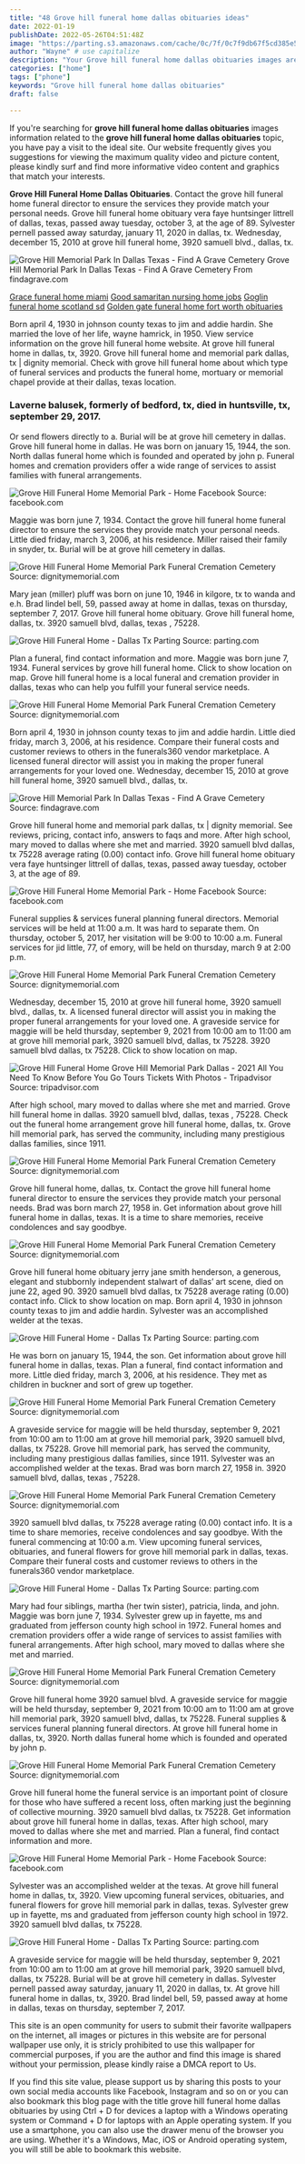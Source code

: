 ```yaml
---
title: "48 Grove hill funeral home dallas obituaries ideas"
date: 2022-01-19
publishDate: 2022-05-26T04:51:48Z
image: "https://parting.s3.amazonaws.com/cache/0c/7f/0c7f9db67f5cd385e59bdc2d62f8a324.jpg"
author: "Wayne" # use capitalize
description: "Your Grove hill funeral home dallas obituaries images are available in this site. Grove hill funeral home dallas obituaries are a topic that is being searched for and liked by netizens today. You can Download the Grove hill funeral home dallas obituaries files here. Get all royalty-free vectors."
categories: ["home"]
tags: ["phone"]
keywords: "Grove hill funeral home dallas obituaries"
draft: false

---
```


If you're searching for **grove hill funeral home dallas obituaries** images information related to the **grove hill funeral home dallas obituaries** topic, you have pay a visit to the ideal  site.  Our website frequently  gives you  suggestions  for viewing  the maximum  quality video and picture  content, please kindly surf and find more informative video content and graphics  that match your interests.

**Grove Hill Funeral Home Dallas Obituaries**. Contact the grove hill funeral home funeral director to ensure the services they provide match your personal needs. Grove hill funeral home obituary vera faye huntsinger littrell of dallas, texas, passed away tuesday, october 3, at the age of 89. Sylvester pernell passed away saturday, january 11, 2020 in dallas, tx. Wednesday, december 15, 2010 at grove hill funeral home, 3920 samuell blvd., dallas, tx.

![Grove Hill Memorial Park In Dallas Texas - Find A Grave Cemetery](https://images.findagrave.com/photos250/photos/2019/289/CEM3970_75023283-0278-4540-b59a-5512f97ffc23.jpeg "Grove Hill Memorial Park In Dallas Texas - Find A Grave Cemetery")
Grove Hill Memorial Park In Dallas Texas - Find A Grave Cemetery From findagrave.com

[Grace funeral home miami](/grace-funeral-home-miami/)
[Good samaritan nursing home jobs](/good-samaritan-nursing-home-jobs/)
[Goglin funeral home scotland sd](/goglin-funeral-home-scotland-sd/)
[Golden gate funeral home fort worth obituaries](/golden-gate-funeral-home-fort-worth-obituaries/)

Born april 4, 1930 in johnson county texas to jim and addie hardin. She married the love of her life, wayne hamrick, in 1950. View service information on the grove hill funeral home website. At grove hill funeral home in dallas, tx, 3920. Grove hill funeral home and memorial park dallas, tx | dignity memorial. Check with grove hill funeral home about which type of funeral services and products the funeral home, mortuary or memorial chapel provide at their dallas, texas location.

### Laverne balusek, formerly of bedford, tx, died in huntsville, tx, september 29, 2017.

Or send flowers directly to a. Burial will be at grove hill cemetery in dallas. Grove hill funeral home in dallas. He was born on january 15, 1944, the son. North dallas funeral home which is founded and operated by john p. Funeral homes and cremation providers offer a wide range of services to assist families with funeral arrangements.


![Grove Hill Funeral Home Memorial Park - Home Facebook](https://lookaside.fbsbx.com/lookaside/crawler/media/?media_id=178173863584500 "Grove Hill Funeral Home Memorial Park - Home Facebook")
Source: facebook.com

Maggie was born june 7, 1934. Contact the grove hill funeral home funeral director to ensure the services they provide match your personal needs. Little died friday, march 3, 2006, at his residence. Miller raised their family in snyder, tx. Burial will be at grove hill cemetery in dallas.

![Grove Hill Funeral Home Memorial Park Funeral Cremation Cemetery](https://www.dignitymemorial.com/dfsmedia/042808e1630c49a48950d5077d6556eb/3952-50068 "Grove Hill Funeral Home Memorial Park Funeral Cremation Cemetery")
Source: dignitymemorial.com

Mary jean (miller) pluff was born on june 10, 1946 in kilgore, tx to wanda and e.h. Brad lindel bell, 59, passed away at home in dallas, texas on thursday, september 7, 2017. Grove hill funeral home obituary. Grove hill funeral home, dallas, tx. 3920 samuell blvd, dallas, texas , 75228.

![Grove Hill Funeral Home - Dallas Tx Parting](https://parting.s3.amazonaws.com/business/7217/business_images/0dfb7f85-6a6a-45db-934d-9d44dafc45b0.jpg "Grove Hill Funeral Home - Dallas Tx Parting")
Source: parting.com

Plan a funeral, find contact information and more. Maggie was born june 7, 1934. Funeral services by grove hill funeral home. Click to show location on map. Grove hill funeral home is a local funeral and cremation provider in dallas, texas who can help you fulfill your funeral service needs.

![Grove Hill Funeral Home Memorial Park Funeral Cremation Cemetery](https://www.dignitymemorial.com/dfsmedia/042808e1630c49a48950d5077d6556eb/3954-50068 "Grove Hill Funeral Home Memorial Park Funeral Cremation Cemetery")
Source: dignitymemorial.com

Born april 4, 1930 in johnson county texas to jim and addie hardin. Little died friday, march 3, 2006, at his residence. Compare their funeral costs and customer reviews to others in the funerals360 vendor marketplace. A licensed funeral director will assist you in making the proper funeral arrangements for your loved one. Wednesday, december 15, 2010 at grove hill funeral home, 3920 samuell blvd., dallas, tx.

![Grove Hill Memorial Park In Dallas Texas - Find A Grave Cemetery](https://images.findagrave.com/photos250/photos/2019/289/CEM3970_75023283-0278-4540-b59a-5512f97ffc23.jpeg "Grove Hill Memorial Park In Dallas Texas - Find A Grave Cemetery")
Source: findagrave.com

Grove hill funeral home and memorial park dallas, tx | dignity memorial. See reviews, pricing, contact info, answers to faqs and more. After high school, mary moved to dallas where she met and married. 3920 samuell blvd dallas, tx 75228 average rating (0.00) contact info. Grove hill funeral home obituary vera faye huntsinger littrell of dallas, texas, passed away tuesday, october 3, at the age of 89.

![Grove Hill Funeral Home Memorial Park - Home Facebook](https://lookaside.fbsbx.com/lookaside/crawler/media/?media_id=134790498170837 "Grove Hill Funeral Home Memorial Park - Home Facebook")
Source: facebook.com

Funeral supplies &amp; services funeral planning funeral directors. Memorial services will be held at 11:00 a.m. It was hard to separate them. On thursday, october 5, 2017, her visitation will be 9:00 to 10:00 a.m. Funeral services for jid little, 77, of emory, will be held on thursday, march 9 at 2:00 p.m.

![Grove Hill Funeral Home Memorial Park Funeral Cremation Cemetery](https://www.dignitymemorial.com/dfsmedia/042808e1630c49a48950d5077d6556eb/3949-50068 "Grove Hill Funeral Home Memorial Park Funeral Cremation Cemetery")
Source: dignitymemorial.com

Wednesday, december 15, 2010 at grove hill funeral home, 3920 samuell blvd., dallas, tx. A licensed funeral director will assist you in making the proper funeral arrangements for your loved one. A graveside service for maggie will be held thursday, september 9, 2021 from 10:00 am to 11:00 am at grove hill memorial park, 3920 samuell blvd, dallas, tx 75228. 3920 samuell blvd dallas, tx 75228. Click to show location on map.

![Grove Hill Funeral Home Grove Hill Memorial Park Dallas - 2021 All You Need To Know Before You Go Tours Tickets With Photos - Tripadvisor](https://dynamic-media-cdn.tripadvisor.com/media/photo-o/13/35/42/eb/grove-hill-funeral-home.jpg?w=1200&amp;h=-1&amp;s=1 "Grove Hill Funeral Home Grove Hill Memorial Park Dallas - 2021 All You Need To Know Before You Go Tours Tickets With Photos - Tripadvisor")
Source: tripadvisor.com

After high school, mary moved to dallas where she met and married. Grove hill funeral home in dallas. 3920 samuell blvd, dallas, texas , 75228. Check out the funeral home arrangement grove hill funeral home, dallas, tx. Grove hill memorial park, has served the community, including many prestigious dallas families, since 1911.

![Grove Hill Funeral Home Memorial Park Funeral Cremation Cemetery](https://www.dignitymemorial.com/dfsmedia/042808e1630c49a48950d5077d6556eb/3946-50068 "Grove Hill Funeral Home Memorial Park Funeral Cremation Cemetery")
Source: dignitymemorial.com

Grove hill funeral home, dallas, tx. Contact the grove hill funeral home funeral director to ensure the services they provide match your personal needs. Brad was born march 27, 1958 in. Get information about grove hill funeral home in dallas, texas. It is a time to share memories, receive condolences and say goodbye.

![Grove Hill Funeral Home Memorial Park Funeral Cremation Cemetery](https://www.dignitymemorial.com/dfsmedia/042808e1630c49a48950d5077d6556eb/3950-50068 "Grove Hill Funeral Home Memorial Park Funeral Cremation Cemetery")
Source: dignitymemorial.com

Grove hill funeral home obituary jerry jane smith henderson, a generous, elegant and stubbornly independent stalwart of dallas’ art scene, died on june 22, aged 90. 3920 samuell blvd dallas, tx 75228 average rating (0.00) contact info. Click to show location on map. Born april 4, 1930 in johnson county texas to jim and addie hardin. Sylvester was an accomplished welder at the texas.

![Grove Hill Funeral Home - Dallas Tx Parting](https://parting.s3.amazonaws.com/cache/6f/8a/6f8a8eb231dc6599ec43b2446c06ff26.jpg "Grove Hill Funeral Home - Dallas Tx Parting")
Source: parting.com

He was born on january 15, 1944, the son. Get information about grove hill funeral home in dallas, texas. Plan a funeral, find contact information and more. Little died friday, march 3, 2006, at his residence. They met as children in buckner and sort of grew up together.

![Grove Hill Funeral Home Memorial Park Funeral Cremation Cemetery](https://www.dignitymemorial.com/dfsmedia/042808e1630c49a48950d5077d6556eb/3942-50068 "Grove Hill Funeral Home Memorial Park Funeral Cremation Cemetery")
Source: dignitymemorial.com

A graveside service for maggie will be held thursday, september 9, 2021 from 10:00 am to 11:00 am at grove hill memorial park, 3920 samuell blvd, dallas, tx 75228. Grove hill memorial park, has served the community, including many prestigious dallas families, since 1911. Sylvester was an accomplished welder at the texas. Brad was born march 27, 1958 in. 3920 samuell blvd, dallas, texas , 75228.

![Grove Hill Funeral Home Memorial Park Funeral Cremation Cemetery](https://www.dignitymemorial.com/dfsmedia/042808e1630c49a48950d5077d6556eb/3951-50068 "Grove Hill Funeral Home Memorial Park Funeral Cremation Cemetery")
Source: dignitymemorial.com

3920 samuell blvd dallas, tx 75228 average rating (0.00) contact info. It is a time to share memories, receive condolences and say goodbye. With the funeral commencing at 10:00 a.m. View upcoming funeral services, obituaries, and funeral flowers for grove hill memorial park in dallas, texas. Compare their funeral costs and customer reviews to others in the funerals360 vendor marketplace.

![Grove Hill Funeral Home - Dallas Tx Parting](https://parting.s3.amazonaws.com/cache/29/f4/29f4b1250c4083456f16858e67e33607.jpg "Grove Hill Funeral Home - Dallas Tx Parting")
Source: parting.com

Mary had four siblings, martha (her twin sister), patricia, linda, and john. Maggie was born june 7, 1934. Sylvester grew up in fayette, ms and graduated from jefferson county high school in 1972. Funeral homes and cremation providers offer a wide range of services to assist families with funeral arrangements. After high school, mary moved to dallas where she met and married.

![Grove Hill Funeral Home Memorial Park Funeral Cremation Cemetery](https://www.dignitymemorial.com/dfsmedia/042808e1630c49a48950d5077d6556eb/31693-50074 "Grove Hill Funeral Home Memorial Park Funeral Cremation Cemetery")
Source: dignitymemorial.com

Grove hill funeral home 3920 samuel blvd. A graveside service for maggie will be held thursday, september 9, 2021 from 10:00 am to 11:00 am at grove hill memorial park, 3920 samuell blvd, dallas, tx 75228. Funeral supplies &amp; services funeral planning funeral directors. At grove hill funeral home in dallas, tx, 3920. North dallas funeral home which is founded and operated by john p.

![Grove Hill Funeral Home Memorial Park Funeral Cremation Cemetery](https://www.dignitymemorial.com/dfsmedia/042808e1630c49a48950d5077d6556eb/3941-50068 "Grove Hill Funeral Home Memorial Park Funeral Cremation Cemetery")
Source: dignitymemorial.com

Grove hill funeral home the funeral service is an important point of closure for those who have suffered a recent loss, often marking just the beginning of collective mourning. 3920 samuell blvd dallas, tx 75228. Get information about grove hill funeral home in dallas, texas. After high school, mary moved to dallas where she met and married. Plan a funeral, find contact information and more.

![Grove Hill Funeral Home Memorial Park - Home Facebook](https://lookaside.fbsbx.com/lookaside/crawler/media/?media_id=116862943048926 "Grove Hill Funeral Home Memorial Park - Home Facebook")
Source: facebook.com

Sylvester was an accomplished welder at the texas. At grove hill funeral home in dallas, tx, 3920. View upcoming funeral services, obituaries, and funeral flowers for grove hill memorial park in dallas, texas. Sylvester grew up in fayette, ms and graduated from jefferson county high school in 1972. 3920 samuell blvd dallas, tx 75228.

![Grove Hill Funeral Home - Dallas Tx Parting](https://parting.s3.amazonaws.com/cache/0c/7f/0c7f9db67f5cd385e59bdc2d62f8a324.jpg "Grove Hill Funeral Home - Dallas Tx Parting")
Source: parting.com

A graveside service for maggie will be held thursday, september 9, 2021 from 10:00 am to 11:00 am at grove hill memorial park, 3920 samuell blvd, dallas, tx 75228. Burial will be at grove hill cemetery in dallas. Sylvester pernell passed away saturday, january 11, 2020 in dallas, tx. At grove hill funeral home in dallas, tx, 3920. Brad lindel bell, 59, passed away at home in dallas, texas on thursday, september 7, 2017.

This site is an open community for users to submit their favorite wallpapers on the internet, all images or pictures in this website are for personal wallpaper use only, it is stricly prohibited to use this wallpaper for commercial purposes, if you are the author and find this image is shared without your permission, please kindly raise a DMCA report to Us.

If you find this site value, please support us by sharing this posts to your own social media accounts like Facebook, Instagram and so on or you can also bookmark this blog page with the title grove hill funeral home dallas obituaries by using Ctrl + D for devices a laptop with a Windows operating system or Command + D for laptops with an Apple operating system. If you use a smartphone, you can also use the drawer menu of the browser you are using. Whether it's a Windows, Mac, iOS or Android operating system, you will still be able to bookmark this website.
